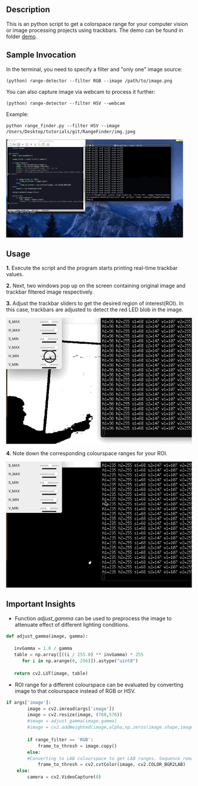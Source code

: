 ## Description

This is an python script to get a colorspace range for your computer vision or image processing projects using trackbars.
The demo can be found in folder [demo](https://github.com/kushalchaudhari21/RangeFinder/tree/master/demo).

## Sample Invocation

In the terminal, you need to specify a filter and "only one" image source: 
```
(python) range-detector --filter RGB --image /path/to/image.png
```
You can also capture image via webcam to process it further:
```
(python) range-detector --filter HSV --webcam
```
Example:
```console
python range_finder.py --filter HSV --image /Users/Desktop/tutorials/git/RangeFinder/img.jpeg 
```
![executionCommand](https://github.com/kushalchaudhari21/RangeFinder/blob/master/demo/SampleInvocation.gif)

## Usage

**1.**  Execute the script and the program starts printing real-time trackbar values.

**2.** Next, two windows pop up on the screen containing original image and trackbar filtered image respectively.

**3.** Adjust the trackbar sliders to get the desired region of interest(ROI). In this case, trackbars are adjusted to detect the red LED blob in the image.

![UsingTrackbarstoSelectBlob](https://github.com/kushalchaudhari21/RangeFinder/blob/master/demo/UsingTrackbarstoSelectBlob.gif) 

**4.** Note down the corresponding colourspace ranges for your ROI.

![correspondingHSVforBlob](https://github.com/kushalchaudhari21/RangeFinder/blob/master/demo/correspondingHSVforBlob.gif)

## Important Insights

* Function *adjust_gamma* can be used to preprocess the image to attenuate effect of different lighting conditions.
```python
def adjust_gamma(image, gamma):

   invGamma = 1.0 / gamma
   table = np.array([((i / 255.0) ** invGamma) * 255
      for i in np.arange(0, 256)]).astype("uint8")

   return cv2.LUT(image, table)
```
* ROI range for a different colourspace can be evaluated by converting image to that colourspace instead of RGB or HSV.
```python
if args['image']:
        image = cv2.imread(args['image'])
        image = cv2.resize(image, (768,576))
        #image = adjust_gamma(image,gamma)
        #image = cv2.addWeighted(image,alpha,np.zeros(image.shape,image.dtype),-0.3,beta)
        
        if range_filter == 'RGB':
            frame_to_thresh = image.copy()
        else:
        #Converting to LAB colourspace to get LAB ranges. Sequence remains the same for ranges.
            frame_to_thresh = cv2.cvtColor(image, cv2.COLOR_BGR2LAB)
    else:
        camera = cv2.VideoCapture(0)
```
